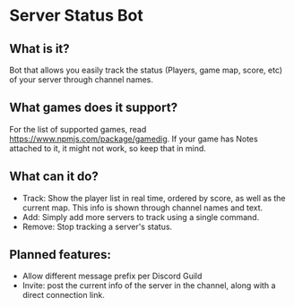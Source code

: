 # Server Status Bot
## What is it?
Bot that allows you easily track the status (Players, game map, score, etc) of your server through channel names.

## What games does it support?
For the list of supported games, read https://www.npmjs.com/package/gamedig. If your game has Notes attached to it, it might not work, so keep that in mind. 

## What can it do?
- Track: Show the player list in real time, ordered by score, as well as the current map. This info is shown through channel names and text.
- Add: Simply add more servers to track using a single command.
- Remove: Stop tracking a server's status.

## Planned features:
- Allow different message prefix per Discord Guild
- Invite: post the current info of the server in the channel, along with a direct connection link.

